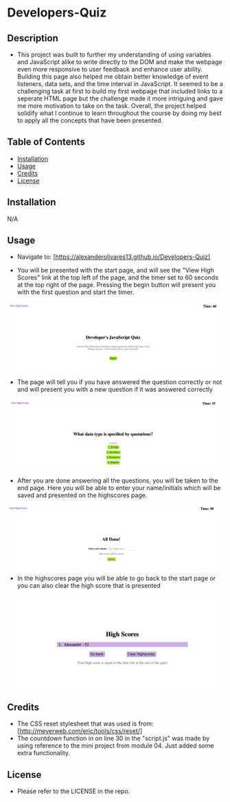 # Developers-Quiz

## Description

- This project was built to further my understanding of using variables and JavaScript alike to write directly to the DOM and make the webpage even more responsive to user feedback and enhance user ability. Building this page also helped me obtain better knowledge of event listeners, data sets, and the time interval in JavaScript. It seemed to be a challenging task at first to build my first webpage that included links to a seperate HTML page but the challenge made it more intriguing and gave me more motivation to take on the task. Overall, the project helped solidify what I continue to learn throughout the course by doing my best to apply all the concepts that have been presented.

## Table of Contents

- [Installation](#installation)
- [Usage](#usage)
- [Credits](#credits)
- [License](#license)

## Installation

N/A

## Usage

- Navigate to: [https://alexanderolivares13.github.io/Developers-Quiz]

- You will be presented with the start page, and will see the "View High Scores" link at the top left of the page, and the timer set to 60 seconds at the top right of the page. Pressing the begin button will present you with the first question and start the timer.

![Start-page-screenshot](assets/images/start-page.png)

- The page will tell you if you have answered the question correctly or not and will present you with a new question if it was answered correctly

![Questions-page-screenshot](assets/images/questions-page.png)

- After you are done answering all the questions, you will be taken to the end page. Here you will be able to enter your name/initials which will be saved and presented on the highscores page.

![End-page-screenshot](assets/images/end-page.png)

- In the highscores page you will be able to go back to the start page or you can also clear the high score that is presented

![high-score-page](assets/images/highscore-page.png)

## Credits

- The CSS reset stylesheet that was used is from: [http://meyerweb.com/eric/tools/css/reset/]
- The countdown function in on line 30 in the "script.js" was made by using reference to the mini project from module 04. Just added some extra functionality.

## License

- Please refer to the LICENSE in the repo.